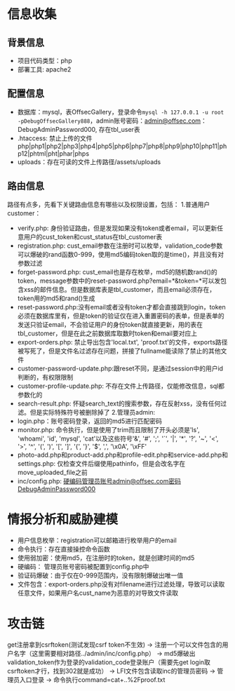 # 信息收集
## 背景信息
- 项目代码类型：php
- 部署工具: apache2
## 配置信息
- 数据库：mysql，表OffsecGallery，登录命令```mysql -h 127.0.0.1 -u root -pDebugOffsecGallery888```，admin账号密码：admin@offsec.com：DebugAdminPassword000, 存在tbl_user表
- .htaccess: 禁止上传的文件php|php1|php2|php3|php4|php5|php6|php7|php8|php9|php10|php11|php12|phtml|pht|phar|phps
- uploads：存在可读的文件上传路径/assets/uploads
## 路由信息
路径有点多，先看下关键路由信息有哪些以及权限设置，包括：
1.普通用户customer：
- verify.php: 身份验证路由，但是发现如果没有token或者email，可以更新任意用户的cust_token和cust_status在tbl_customer表
- registration.php: cust_email参数在注册时可以枚举，validation_code参数可以爆破的rand函数0-999，使用md5编码token取的是time()，并且没有对参数过滤
- forget-password.php: cust_email也是存在枚举，md5的随机数rand()的token，message参数中的reset-password.php?email=*&token=*可以发包含xss的邮件信息。但是数据库表是tbl_customer，而且email必须存在，token用的md5和rand()生成
- reset-password.php:没有email或者没有token才都会直接跳到login，token必须在数据库里有，但是token的验证仅在进入重置密码的表单，但是表单的发送只验证email，不会验证用户的身份token就直接更新，用的表在tbl_customer，但是在此之前数据库取数时token和email要对应上
- export-orders.php: 禁止导出包含'local.txt', 'proof.txt'的文件，exports路径被写死了，但是文件名过滤存在问题，拼接了fullname能读除了禁止的其他文件
- customer-password-update.php:跟reset不同，是通过session中的用户id判断的，有权限限制
- customer-profile-update.php: 不存在文件上传路径，仅能修改信息，sql都参数化的
- search-result.php: 怀疑search_text的搜索参数，存在反射xss，没有任何过滤。但是实际特殊符号被删除掉了
2.管理员admin:
- login.php：账号密码登录，返回的md5进行匹配密码
- monitor.php: 命令执行，但是使用了trim而且限制了开头必须是'ls', 'whoami', 'id', 'mysql', 'cat'以及这些符号'&', '#', ';', '`', '|', '*', '?', '~', '<', '>', '^', '(', ')', '[', ']', '{', '}', '$', ',', '\x0A', '\xFF'
- photo-add.php和product-add.php和profile-edit.php和service-add.php和settings.php: 仅检查文件后缀使用pathinfo，但是会改名字在move_uploaded_file之前
- inc/config.php: 硬编码管理员账号admin@offsec.com密码DebugAdminPassword000
# 情报分析和威胁建模
- 用户信息枚举：registration可以邮箱进行枚举用户的email
- 命令执行：存在直接操控命令函数
- 使用弱加密：使用md5，在注册时的token，就是创建时间的md5
- 硬编码： 管理员账号密码被配置到config.php中
- 验证码爆破：由于仅在0-999范围内，没有限制爆破出唯一值
- 文件包含：export-orders.php没有对filename进行过滤处理，导致可以读取任意文件，如果用户名cust_name为恶意的对导致文件读取
# 攻击链
get注册拿到csrftoken(测试发现csrf token不生效) -> 注册一个可以文件包含的用户名字（这里需要相对路径../admin/inc/config.php） -> md5爆破出validation_token作为登录的validation_code登录账户（需要先get login取csrftoken才行，找到302就是成功） -> LFI文件包含读取inc的管理员密码 -> 管理员入口登录 -> 命令执行command=cat+..%2Fproof.txt